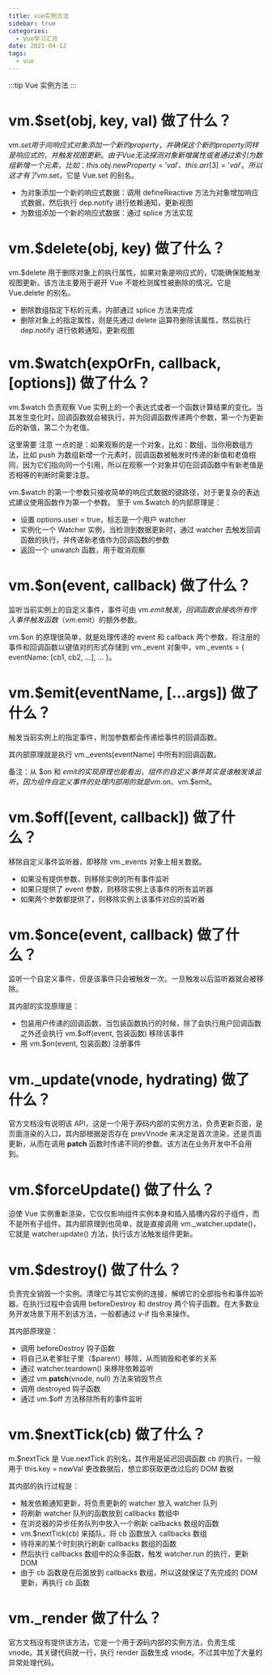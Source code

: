 ```yaml
---
title: vue实例方法
sidebar: true
categories:
  - Vue学习汇总
date: 2021-04-12
tags:
  - vue
---
```


:::tip
Vue 实例方法
:::

<!-- more -->

# vm.\$set(obj, key, val) 做了什么？

vm.$set 用于向响应式对象添加一个新的 property，并确保这个新的 property 同样是响应式的，并触发视图更新。由于 Vue 无法探测对象新增属性或者通过索引为数组新增一个元素，比如：this.obj.newProperty = 'val'、this.arr[3] = 'val'。所以这才有了 vm.$set，它是 Vue.set 的别名。

- 为对象添加一个新的响应式数据：调用 defineReactive 方法为对象增加响应式数据，然后执行 dep.notify 进行依赖通知，更新视图
- 为数组添加一个新的响应式数据：通过 splice 方法实现

# vm.\$delete(obj, key) 做了什么？

vm.\$delete 用于删除对象上的执行属性。如果对象是响应式的，切能确保能触发视图更新。该方法主要用于避开 Vue 不能检测属性被删除的情况。它是 Vue.delete 的别名。

- 删除数组指定下标的元素，内部通过 splice 方法来完成
- 删除对象上的指定属性，则是先通过 delete 运算符删除该属性，然后执行 dep.notify 进行依赖通知，更新视图

# vm.\$watch(expOrFn, callback, [options]) 做了什么？

vm.\$watch 负责观察 Vue 实例上的一个表达式或者一个函数计算结果的变化。当其发生变化时，回调函数就会被执行，并为回调函数传递两个参数，第一个为更新后的新值，第二个为老值。

这里需要 注意 一点的是：如果观察的是一个对象，比如：数组，当你用数组方法，比如 push 为数组新增一个元素时，回调函数被触发时传递的新值和老值相同，因为它们指向同一个引用，所以在观察一个对象并切在回调函数中有新老值是否相等的判断时需要注意。

vm.$watch 的第一个参数只接收简单的响应式数据的键路径，对于更复杂的表达式建议使用函数作为第一个参数。
至于 vm.\$watch 的内部原理是：

- 设置 options.user = true，标志是一个用户 watcher
- 实例化一个 Watcher 实例，当检测到数据更新时，通过 watcher 去触发回调函数的执行，并传递新老值作为回调函数的参数
- 返回一个 unwatch 函数，用于取消观察

# vm.\$on(event, callback) 做了什么？

监听当前实例上的自定义事件，事件可由 vm.$emit 触发，回调函数会接收所有传入事件触发函数（vm.$emit）的额外参数。

vm.\$on 的原理很简单，就是处理传递的 event 和 callback 两个参数，将注册的事件和回调函数以键值对的形式存储到 vm.\_event 对象中，vm.\_events = { eventName: [cb1, cb2, ...], ... }。

# vm.\$emit(eventName, [...args]) 做了什么？

触发当前实例上的指定事件，附加参数都会传递给事件的回调函数。

其内部原理就是执行 vm.\_events[eventName] 中所有的回调函数。

备注：从 $on 和 $emit 的实现原理也能看出，组件的自定义事件其实是谁触发谁监听，因为组件自定义事件的处理内部用的就是 vm.$on、vm.$emit。

# vm.\$off([event, callback]) 做了什么？

移除自定义事件监听器，即移除 vm.\_events 对象上相关数据。

- 如果没有提供参数，则移除实例的所有事件监听
- 如果只提供了 event 参数，则移除实例上该事件的所有监听器
- 如果两个参数都提供了，则移除实例上该事件对应的监听器

# vm.\$once(event, callback) 做了什么？

监听一个自定义事件，但是该事件只会被触发一次。一旦触发以后监听器就会被移除。

其内部的实现原理是：

- 包装用户传递的回调函数，当包装函数执行的时候，除了会执行用户回调函数之外还会执行 vm.\$off(event, 包装函数) 移除该事件
- 用 vm.\$on(event, 包装函数) 注册事件

# vm.\_update(vnode, hydrating) 做了什么？

官方文档没有说明该 API，这是一个用于源码内部的实例方法，负责更新页面，是页面渲染的入口，其内部根据是否存在 prevVnode 来决定是首次渲染，还是页面更新，从而在调用 **patch** 函数时传递不同的参数。该方法在业务开发中不会用到。

# vm.\$forceUpdate() 做了什么？

迫使 Vue 实例重新渲染，它仅仅影响组件实例本身和插入插槽内容的子组件，而不是所有子组件。其内部原理到也简单，就是直接调用 vm.\_watcher.update()，它就是 watcher.update() 方法，执行该方法触发组件更新。

# vm.\$destroy() 做了什么？

负责完全销毁一个实例。清理它与其它实例的连接，解绑它的全部指令和事件监听器。在执行过程中会调用 beforeDestroy 和 destroy 两个钩子函数。在大多数业务开发场景下用不到该方法，一般都通过 v-if 指令来操作。

其内部原理是：

- 调用 beforeDestroy 钩子函数
- 将自己从老爹肚子里（\$parent）移除，从而销毁和老爹的关系
- 通过 watcher.teardown() 来移除依赖监听
- 通过 vm.**patch**(vnode, null) 方法来销毁节点
- 调用 destroyed 钩子函数
- 通过 vm.\$off 方法移除所有的事件监听

# vm.\$nextTick(cb) 做了什么？

m.\$nextTick 是 Vue.nextTick 的别名，其作用是延迟回调函数 cb 的执行，一般用于 this.key = newVal 更改数据后，想立即获取更改过后的 DOM 数据

其内部的执行过程是：

- 触发依赖通知更新，将负责更新的 watcher 放入 watcher 队列
- 将刷新 watcher 队列的函数放到 callbacks 数组中
- 在浏览器的异步任务队列中放入一个刷新 callbacks 数组的函数
- vm.\$nextTick(cb) 来插队，将 cb 函数放入 callbacks 数组
- 待将来的某个时刻执行刷新 callbacks 数组的函数
- 然后执行 callbacks 数组中的众多函数，触发 watcher.run 的执行，更新 DOM
- 由于 cb 函数是在后面放到 callbacks 数组，所以这就保证了先完成的 DOM 更新，再执行 cb 函数

# vm.\_render 做了什么？

官方文档没有提供该方法，它是一个用于源码内部的实例方法，负责生成 vnode。其关键代码就一行，执行 render 函数生成 vnode。不过其中加了大量的异常处理代码。
